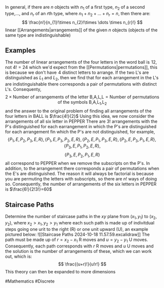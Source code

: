 In general, if there are $n$ objects with $n_{1}$ of a first type, $n_{2}$ of a second type,..., and $n_{r}$ of an $r$th type, where $n_{1}+n_{2}+\dots+n_{r}=n$, then there are:
$$
\frac{n!}{n_{1}!\times n_{2}!\times \dots \times n_{r}!}
$$
linear [[Arrangements|arrangements]] of the given $n$ objects (objects of the same type are indistinguishable)
## Examples
The number of linear arrangements of the four letters in the word ball is $\hspace{0pt}12$, not $4!=24$ which we'd expect from the [[Permutations|permutations]], this is because we don't have $\hspace{0pt}4$ distinct letters to arrange. If the two L's are distinguished as $L_{1}$ and $L_{2}$, then we find that for each arrangement in the L's are indistinguishable there corresponds a pair of permutations with distinct L's. Consequenty,
$$
2\times \text{Number of arrangements of the letter B,A,L,L}=\text{Number of permutations of the symbols B,A,L}_{1}\text{,L}_{2}
$$
and the answer to the original problem of finding all arrangements of the four letters in BALL is $\frac{4!}{2}$
Using this idea, we now consider the arrangements of all six letter in PEPPER
There are $3!$ arrangements with the P's distinguished for each earrangement in which the P's are distinguished for each arrangement fin which the P's are not distinguished, for example,
$$
\{P_{1},E,P_{2},P_{3},E,R\},\{ P_{1},E,P_{3},P_{2},E,R \},\{ P_{2},E,P_{1},P_{3},E,R \},\{ P_{2},E,P_{3},P_{1},E,R \},\{ P_{3},E,P_{1},P_{2},E,R \},
$$
$$
 \{ P_{3},E,P_{2},P_{1},E,R \}
$$
all correspond to PEPPER when we remove the subscripts on the P's. In addition, to the arrangement there corresponds a pair of permutations when the E's are distinguished. The reason it will always be factorial is because you are permuting the letters with subscripts, so there are $n!$ ways of doing so. Consequently, the number of arrangements of the six letters in PEPPER is $\frac{6!}{2!3!}=60$ 
## Staircase Paths
Determine the number of staircase paths in the $xy$ plane from $(x_{1},y_{1})$ to $(x_{2},y_{2})$, where $x_{2}>x_{1},y_{2}>y_{1}$ where each such path is made up of indivitdual steps going one urit to the right (R) or one unit upward (U), an example pictured below:
![[Staircase Paths 2024-10-18 11.57.59.excalidraw]]
The path must be made up of $r=x_{2}-x_{1}$ R moves and $u=y_{2}-y_{1}$ U moves. Consequently, each path corresponds with $r$ R moves and $u$ U moves and the solution is the number of arrangements of these, which we can work out, which is:
$$
\frac{(u+r)!}{u!r!}
$$
This theory can then be expanded to more dimensions

#Mathematics #Discrete 